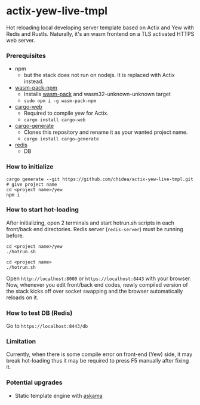 # actix-yew-live-tmpl
Hot reloading local developing server template based on Actix and Yew with Redis and Rustls.
Naturally, it's an wasm frontend on a TLS activated HTTPS web server.

### Prerequisites
- npm
  - but the stack does not run on nodejs. It is replaced with Actix instead.
- [wasm-pack-npm](https://www.npmjs.com/package/wasm-pack-npm)
  - Installs [wasm-pack](https://www.npmjs.com/package/wasm-pack-npm) and wasm32-unknown-unknown target
  - `sudo npm i -g wasm-pack-npm`
- [cargo-web](https://crates.io/crates/cargo-web)
  - Required to compile yew for Actix.
  - `cargo install cargo-web`
- [cargo-generate](https://crates.io/crates/cargo-generate)
  - Clones this repository and rename it as your wanted project name.
  - `cargo install cargo-generate`
- [redis](https://redis.io)
  - DB

### How to initialize
```
cargo generate --git https://github.com/chidea/actix-yew-live-tmpl.git
# give project name
cd <project name>/yew
npm i
```

### How to start hot-loading
After initializing, open 2 terminals and start hotrun.sh scripts in each front/back end directories.
Redis server (`redis-server`) must be running before.

```
cd <project name>/yew
./hotrun.sh
```

```
cd <project name>
./hotrun.sh
```

Open `http://localhost:8000` or `https://localhost:8443` with your browser.
Now, whenever you edit front/back end codes, newly compiled version of the stack kicks off over socket swapping and the browser automatically reloads on it.

### How to test DB (Redis)
Go to `https://localhost:8443/db`

### Limitation
Currently, when there is some compile error on front-end (Yew) side, it may break hot-loading thus it may be required to press F5 manually after fixing it.

### Potential upgrades
- Static template engine with [askama](https://crates.io/crates/askama)

